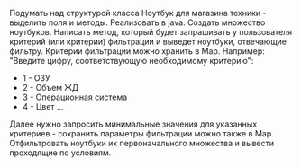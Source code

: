 Подумать над структурой класса Ноутбук для магазина техники - выделить поля и методы. Реализовать в java.
Создать множество ноутбуков.
Написать метод, который будет запрашивать у пользователя критерий (или критерии) фильтрации и выведет ноутбуки, отвечающие фильтру. Критерии фильтрации можно хранить в Map. Например: "Введите цифру, соответствующую необходимому критерию":
* 1 - ОЗУ
* 2 - Объем ЖД
* 3 - Операционная система
* 4 - Цвет …

Далее нужно запросить минимальные значения для указанных критериев - сохранить параметры фильтрации можно также в Map.
Отфильтровать ноутбуки их первоначального множества и вывести проходящие по условиям.